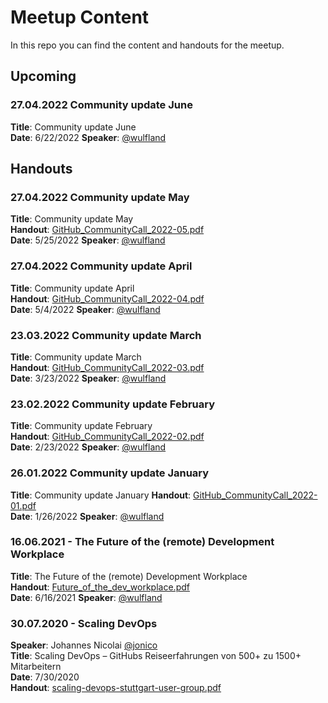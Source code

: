 # Meetup Content

In this repo you can find the content and handouts for the meetup.

## Upcoming  

### 27.04.2022 Community update June  

__Title__: Community update June  
__Date__: 6/22/2022
__Speaker__: [@wulfland](https://github.com/wulfland)  

## Handouts

### 27.04.2022 Community update May  

__Title__: Community update May  
__Handout__: [GitHub_CommunityCall_2022-05.pdf](doc/communityupdate/GitHub_CommunityCall_2022-05.pdf)  
__Date__: 5/25/2022
__Speaker__: [@wulfland](https://github.com/wulfland)  

### 27.04.2022 Community update April  

__Title__: Community update April  
__Handout__: [GitHub_CommunityCall_2022-04.pdf](doc/communityupdate/GitHub_CommunityCall_2022-04.pdf)  
__Date__: 5/4/2022
__Speaker__: [@wulfland](https://github.com/wulfland)  


### 23.03.2022 Community update March  

__Title__: Community update March  
__Handout__: [GitHub_CommunityCall_2022-03.pdf](doc/communityupdate/GitHub_CommunityCall_2022-03.pdf)  
__Date__: 3/23/2022
__Speaker__: [@wulfland](https://github.com/wulfland)  

### 23.02.2022 Community update February

__Title__: Community update February  
__Handout__: [GitHub_CommunityCall_2022-02.pdf](doc/communityupdate/GitHub_CommunityCall_2022-02.pdf)  
__Date__: 2/23/2022
__Speaker__: [@wulfland](https://github.com/wulfland)  

### 26.01.2022 Community update January  

__Title__: Community update January 
__Handout__: [GitHub_CommunityCall_2022-01.pdf](doc/communityupdate/GitHub_CommunityCall_2022-01.pdf)  
__Date__: 1/26/2022
__Speaker__: [@wulfland](https://github.com/wulfland)  

### 16.06.2021 - The Future of the (remote) Development Workplace  

__Title__: The Future of the (remote) Development Workplace  
__Handout__: [Future_of_the_dev_workplace.pdf](doc/Future_of_the_dev_workplace.pdf)  
__Date__: 6/16/2021
__Speaker__: [@wulfland](https://github.com/wulfland)  

### 30.07.2020 - Scaling DevOps  

__Speaker__: Johannes Nicolai [@jonico](https://github.com/jonico)  
__Title__: Scaling DevOps – GitHubs Reiseerfahrungen von 500+ zu 1500+ Mitarbeitern  
__Date__: 7/30/2020  
__Handout__: [scaling-devops-stuttgart-user-group.pdf](doc/scaling-devops-stuttgart-user-group.pdf)  
